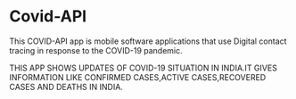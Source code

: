 # Covid-API
This COVID-API app is mobile software applications that use Digital contact tracing in response to the COVID-19 pandemic.



THIS APP SHOWS UPDATES OF COVID-19 SITUATION IN INDIA.IT GIVES INFORMATION LIKE CONFIRMED CASES,ACTIVE CASES,RECOVERED CASES AND DEATHS IN INDIA.
